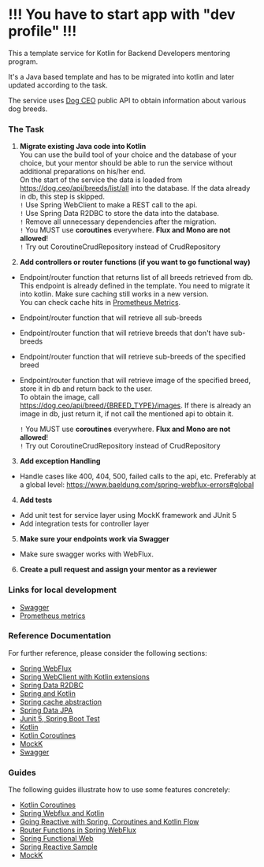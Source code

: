 # !!! You have to start app with "dev profile" !!!










This a template service for Kotlin for Backend Developers mentoring program.

It's a Java based template and has to be migrated into kotlin and later updated according to the task.

The service uses [Dog CEO](https://dog.ceo/dog-api/) public API to obtain information about various dog breeds.

### The Task

1. **Migrate existing Java code into Kotlin** <br />
   You can use the build tool of your choice and the database of your choice, but your mentor should be able to run the service without additional preparations on his/her end.<br />
   On the start of the service the data is loaded from https://dog.ceo/api/breeds/list/all into the database. If the data already in db, this step is skipped.<br />
     `!` Use Spring WebClient to make a REST call to the api. <br />
     `!` Use Spring Data R2DBC to store the data into the database.<br />
     `!` Remove all unnecessary dependencies after the migration.<br />
     `!` You MUST use **coroutines** everywhere. **Flux and Mono are not allowed**!<br />
     `!` Try out CoroutineCrudRepository instead of CrudRepository

2. **Add controllers or router functions (if you want to go functional way)**
- Endpoint/router function that returns list of all breeds retrieved from db. <br />
  This endpoint is already defined in the template. You need to migrate it into kotlin. Make sure caching still works in a new version.<br />
  You can check cache hits in [Prometheus Metrics](http://localhost:8080/actuator/prometheus).
- Endpoint/router function that will retrieve all sub-breeds
- Endpoint/router function that will retrieve breeds that don't have sub-breeds
- Endpoint/router function that will retrieve sub-breeds of the specified breed
- Endpoint/router function that will retrieve image of the specified breed, store it in db and return back to the user. <br />
  To obtain the image, call https://dog.ceo/api/breed/{BREED_TYPE}/images. If there is already an image in db, just return it, if not call the mentioned api to obtain it.<br />

    `!` You MUST use **coroutines** everywhere. **Flux and Mono are not allowed**!<br />
    `!` Try out CoroutineCrudRepository instead of CrudRepository

3. **Add exception Handling**
- Handle cases like 400, 404, 500, failed calls to the api, etc. Preferably at a global level: https://www.baeldung.com/spring-webflux-errors#global

4. **Add tests**
- Add unit test for service layer using MockK framework and JUnit 5
- Add integration tests for controller layer

5. **Make sure your endpoints work via Swagger**
- Make sure swagger works with WebFlux. 

6. **Create a pull request and assign your mentor as a reviewer**


### Links for local development
* [Swagger](http://localhost:8080/swagger-ui/index.html)
* [Prometheus metrics](http://localhost:8080/actuator/prometheus)

### Reference Documentation

For further reference, please consider the following sections:

* [Spring WebFlux](https://docs.spring.io/spring-framework/docs/current/reference/html/web-reactive.html)
* [Spring WebClient with Kotlin extensions](https://www.baeldung.com/kotlin/spring-boot-kotlin-coroutines)
* [Spring Data R2DBC](https://docs.spring.io/spring-data/r2dbc/docs/current/reference/html/)
* [Spring and Kotlin](https://docs.spring.io/spring-framework/docs/current/reference/html/languages.html#languages)
* [Spring cache abstraction](https://docs.spring.io/spring-boot/docs/3.0.6/reference/htmlsingle/#io.caching)
* [Spring Data JPA](https://docs.spring.io/spring-boot/docs/3.0.6/reference/htmlsingle/#data.sql.jpa-and-spring-data) 
* [Junit 5, Spring Boot Test](https://docs.spring.io/spring-boot/docs/2.0.x/reference/html/boot-features-testing.html)
* [Kotlin](https://spring.io/guides/tutorials/spring-boot-kotlin/) 
* [Kotlin Coroutines](https://kotlinlang.org/docs/coroutines-overview.html) 
* [MockK](https://mockk.io/) 
* [Swagger](https://swagger.io/)

### Guides

The following guides illustrate how to use some features concretely:

* [Kotlin Coroutines](https://www.baeldung.com/kotlin/coroutines)
* [Spring Webflux and Kotlin](https://www.baeldung.com/kotlin/spring-boot-kotlin-coroutines)
* [Going Reactive with Spring, Coroutines and Kotlin Flow](https://spring.io/blog/2019/04/12/going-reactive-with-spring-coroutines-and-kotlin-flow)
* [Router Functions in Spring WebFlux](https://blog.knoldus.com/router-function-in-spring-webflux/)
* [Spring Functional Web](https://www.baeldung.com/spring-5-functional-web)
* [Spring Reactive Sample](https://hantsy.github.io/spring-reactive-sample/web/func.html)
* [MockK](https://www.baeldung.com/kotlin/mockk)



